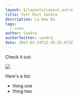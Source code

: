 ```yaml
---
layout: $/layouts/Layout.astro
title: Test Post Sandra
description: La Dee Da
tags:
  - cute
author: Sandra
authorTwitter: sandra_
date: 2022-05-24T22:36:25.972Z
---
```

Check it out:

![](https://s36700.pcdn.co/wp-content/uploads/2015/05/shutterstock_1741426311.jpg.optimal.jpg)

Here's a list:

* thing one
* thing two